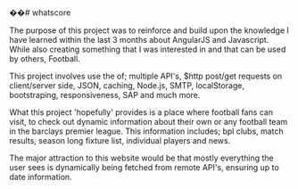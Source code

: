 ��# whatscore

The purpose of this project was to reinforce and build upon the knowledge I have learned within the last 3 months about AngularJS and Javascript. While also creating something that I was interested in and that can be used by others, Football. 

This project involves use the of; multiple API's, $http post/get requests on client/server side, JSON, caching, Node.js, SMTP, localStorage, bootstraping, responsiveness, SAP and much more.

What this project 'hopefully' provides is a place where football fans can visit, to check out dynamic information about their own or any football team in the barclays premier league. This information includes; bpl clubs, match results, season long fixture list, individual players and news. 

The major attraction to this website would be that mostly everything the user sees is dynamically being fetched from remote API's, ensuring up to date information.
